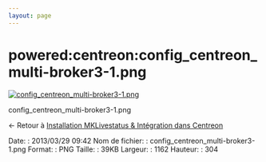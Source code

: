```yaml
---
layout: page
---
```


powered:centreon:config\_centreon\_multi-broker3-1.png
======================================================

[![config\_centreon\_multi-broker3-1.png](../..//assets/media/powered/centreon/config_centreon_multi-broker3-1.png@cache=&w=900&h=235 "config_centreon_multi-broker3-1.png")](../..//assets/media/powered/centreon/config_centreon_multi-broker3-1.png@cache= "Afficher le fichier original")

config\_centreon\_multi-broker3-1.png

← Retour à [Installation MKLivestatus & Intégration dans
Centreon](../../../centreon/mklivestatus-install-integration-centreon.html "centreon:mklivestatus-install-integration-centreon")

Date:
:   2013/03/29 09:42
Nom de fichier:
:   config\_centreon\_multi-broker3-1.png
Format:
:   PNG
Taille:
:   39KB
Largeur:
:   1162
Hauteur:
:   304

